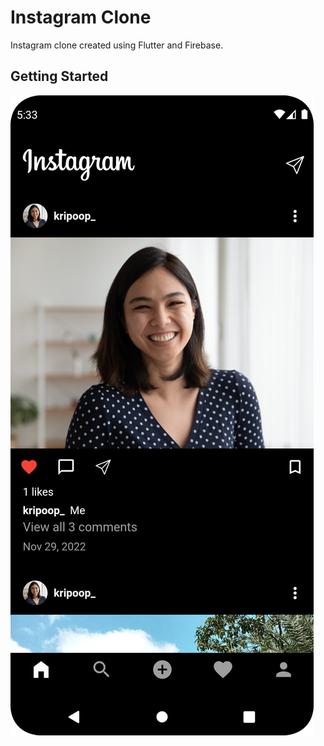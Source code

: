 # Instagram Clone

Instagram clone created using Flutter and Firebase.

## Getting Started

![alt text](https://github.com/Kripa8702/InstagramClone/blob/master/ss1.png?=100x20)
